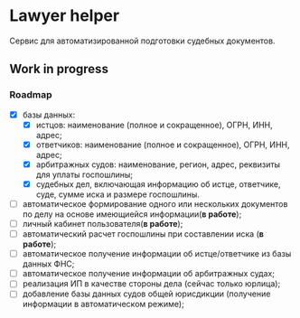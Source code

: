 # Lawyer helper

Сервис для автоматизированной подготовки судебных документов.

## Work in progress

### Roadmap
- [x] базы данных:
    - [x] истцов: наименование (полное и сокращенное), ОГРН, ИНН, адрес;
    - [x] ответчиков: наименование (полное и сокращенное), ОГРН, ИНН, адрес;
    - [x] арбитражных судов: наименование, регион, адрес, реквизиты для уплаты госпошлины;
    - [x] судебных дел, включающая информацию об истце, ответчике, суде, сумме иска и размере госпошлины.
- [ ] автоматическое формирование одного или нескольких документов по делу на основе имеющиейся информации(**в работе**);
- [ ] личный кабинет пользователя(**в работе**);
- [ ] автоматический расчет госпошлины при составлении иска (**в работе**);
- [ ] автоматическое получение информации об истце/ответчике из базы данных ФНС;
- [ ] автоматическое получение информации об арбитражных судах;
- [ ] реализация ИП в качестве стороны дела (сейчас только юрлица);
- [ ] добавление базы данных судов общей юрисдикции (получение информации в автоматическом режиме);